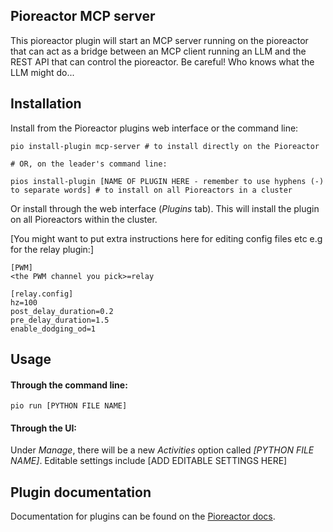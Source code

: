 ## Pioreactor MCP server 

This pioreactor plugin will start an MCP server running on the pioreactor that can act as a bridge between an MCP client running an LLM and the REST API that can control the pioreactor.
Be careful! Who knows what the LLM might do...

## Installation

Install from the Pioreactor plugins web interface or the command line:

```
pio install-plugin mcp-server # to install directly on the Pioreactor

# OR, on the leader's command line:

pios install-plugin [NAME OF PLUGIN HERE - remember to use hyphens (-) to separate words] # to install on all Pioreactors in a cluster
```

Or install through the web interface (_Plugins_ tab). This will install the plugin on all Pioreactors within the cluster.

[You might want to put extra instructions here for editing config files etc e.g for the relay plugin:]

```
[PWM]
<the PWM channel you pick>=relay

[relay.config]
hz=100
post_delay_duration=0.2
pre_delay_duration=1.5
enable_dodging_od=1
```

## Usage

#### Through the command line:
```
pio run [PYTHON FILE NAME]
```

#### Through the UI:

Under _Manage_, there will be a new _Activities_ option called _[PYTHON FILE NAME]_. Editable settings include [ADD EDITABLE SETTINGS HERE] 

## Plugin documentation

Documentation for plugins can be found on the [Pioreactor docs](https://docs.pioreactor.com/developer-guide/intro-plugins).
